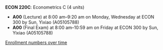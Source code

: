 **ECON 220C**: Econometrics C (4 units)

- **A00** (Lecture) at 8:00 am–9:20 am on Monday, Wednesday at ECON 300 by Sun, Yixiao (A05105788)
- **A00** (Final Exam) at 8:00 am–10:59 am on Friday at ECON 300 by Sun, Yixiao (A05105788)

[Enrollment numbers over time](./ECON220C.tsv)
